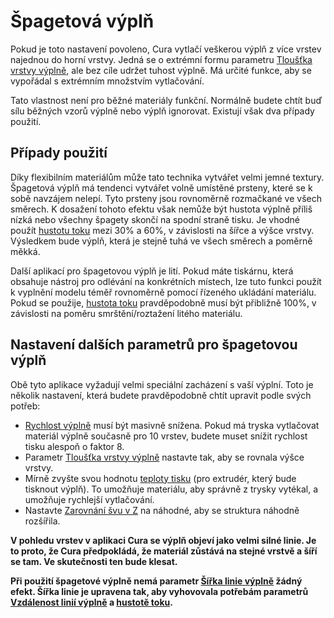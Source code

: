 Špagetová výplň
====
Pokud je toto nastavení povoleno, Cura vytlačí veškerou výplň z více vrstev najednou do horní vrstvy. Jedná se o extrémní formu parametru [Tloušťka vrstvy výplně](../infill/infill_sparse_thickness.md), ale bez cíle udržet tuhost výplně. Má určité funkce, aby se vypořádal s extrémním množstvím vytlačování.

Tato vlastnost není pro běžné materiály funkční. Normálně budete chtít buď sílu běžných vzorů výplně nebo výplň ignorovat. Existují však dva případy použití.

Případy použití
----
Díky flexibilním materiálům může tato technika vytvářet velmi jemné textury. Špagetová výplň má tendenci vytvářet volně umístěné prsteny, které se k sobě navzájem nelepí. Tyto prsteny jsou rovnoměrně rozmačkané ve všech směrech. K dosažení tohoto efektu však nemůže být hustota výplně příliš nízká nebo všechny špagety skončí na spodní straně tisku. Je vhodné použít [hustotu toku](spaghetti_flow.md) mezi 30% a 60%, v závislosti na šířce a výšce vrstvy. Výsledkem bude výplň, která je stejně tuhá ve všech směrech a poměrně měkká.

Další aplikací pro špagetovou výplň je lití. Pokud máte tiskárnu, která obsahuje nástroj pro odlévání na konkrétních místech, lze tuto funkci použít k vyplnění modelu téměř rovnoměrně pomocí řízeného ukládání materiálu. Pokud se použije, [hustota toku](spaghetti_flow.md) pravděpodobně musí být přibližně 100%, v závislosti na poměru smrštění/roztažení litého materiálu.

Nastavení dalších parametrů pro špagetovou výplň
----
Obě tyto aplikace vyžadují velmi speciální zacházení s vaší výplní. Toto je několik nastavení, která budete pravděpodobně chtít upravit podle svých potřeb:
* [Rychlost výplně](../speed/speed_infill.md) musí být masivně snížena. Pokud má tryska vytlačovat materiál výplně současně pro 10 vrstev, budete muset snížit rychlost tisku alespoň o faktor 8.
* Parametr [Tloušťka vrstvy výplně](../infill/infill_sparse_thickness.md) nastavte tak, aby se rovnala výšce vrstvy.
* Mírně zvyšte svou hodnotu [teploty tisku](../material/material_print_temperature.md) (pro extrudér, který bude tisknout výplň). To umožňuje materiálu, aby správně z trysky vytékal, a umožňuje rychlejší vytlačování.
* Nastavte [Zarovnání švu v Z](../shell/z_seam_type.md) na náhodné, aby se struktura náhodně rozšířila.

**V pohledu vrstev v aplikaci Cura se výplň objeví jako velmi silné linie. Je to proto, že Cura předpokládá, že materiál zůstává na stejné vrstvě a šíří se tam. Ve skutečnosti ten bude klesat.**

**Při použití špagetové výplně nemá parametr [Šířka linie výplně](../resolution/infill_line_width.md) žádný efekt. Šířka linie je upravena tak, aby vyhovovala potřebám parametrů [Vzdálenost linií výplně](../infill/infill_line_distance.md) a [hustotě toku](spaghetti_flow.md).**


